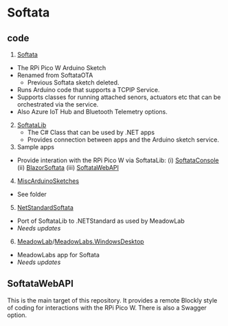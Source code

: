 # Softata

## code

1. [Softata](./Softata)  
  - The RPi Pico W Arduino Sketch
  - Renamed from SoftataOTA
    - Previous Softata sketch deleted.
  - Runs Arduino code that supports a TCPIP Service.
  - Supports classes for running attached senors, actuators etc that can be orchestrated via the service.
  - Also Azure IoT Hub and Bluetooth Telemetry options.
2. [SoftataLib](./SofataLib)  
    - The C# Class that can be used by .NET apps
    - Provides connection between apps and the Arduino sketch service.
3. Sample apps
  - Provide interation with the RPi Pico W via SoftataLib:
   (i) [SoftataConsole](./SoftaConsole)
  (ii) [BlazorSoftata](./BlazorSoftata)
  (iii) [SoftataWebAPI](./SoftataWebAPI)
4. [MiscArduinoSketches](./MiscArduinoSketches)
  - See folder
5. [NetStandardSoftata](./NetStandardSoftata)
  - Port of SoftataLib to .NETStandard as used by MeadowLab
  - _Needs updates_
6. [MeadowLab](./MeadowLab)/[MeadowLabs.WindowsDesktop](./MeadowLabs.WindowsDesktop)
  - MeadowLabs app for Softata
  - _Needs updates_

## SoftataWebAPI

This is the main target of this repository. It provides a remote Blockly style of coding for interactions with the RPi Pico W. There is also a Swagger option.
